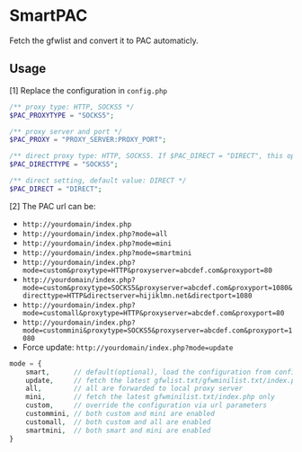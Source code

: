 # SmartPAC
Fetch the gfwlist and convert it to PAC automaticly.

## Usage
[1] Replace the configuration in `config.php`
```php
/** proxy type: HTTP, SOCKS5 */
$PAC_PROXYTYPE = "SOCKS5";

/** proxy server and port */
$PAC_PROXY = "PROXY_SERVER:PROXY_PORT";

/** direct proxy type: HTTP, SOCKS5. If $PAC_DIRECT = "DIRECT", this option is not available. */
$PAC_DIRECTTYPE = "SOCKS5";

/** direct setting, default value: DIRECT */
$PAC_DIRECT = "DIRECT";
```
[2] The PAC url can be:
* `http://yourdomain/index.php` 
* `http://yourdomain/index.php?mode=all`
* `http://yourdomain/index.php?mode=mini`
* `http://yourdomain/index.php?mode=smartmini`
* `http://yourdomain/index.php?mode=custom&proxytype=HTTP&proxyserver=abcdef.com&proxyport=80`
* `http://yourdomain/index.php?mode=custom&proxytype=SOCKS5&proxyserver=abcdef.com&proxyport=1080&directtype=HTTP&directserver=hijiklmn.net&directport=1080`
* `http://yourdomain/index.php?mode=customall&proxytype=HTTP&proxyserver=abcdef.com&proxyport=80`
* `http://yourdomain/index.php?mode=custommini&proxytype=SOCKS5&proxyserver=abcdef.com&proxyport=1080`
* Force update: `http://yourdomain/index.php?mode=update`
```php
mode = {
    smart,      // default(optional), load the configuration from config.php
    update,     // fetch the latest gfwlist.txt/gfwminilist.txt/index.php from github
    all,        // all are forwarded to local proxy server
    mini,       // fetch the latest gfwminilist.txt/index.php only
    custom,     // override the configuration via url parameters
    custommini, // both custom and mini are enabled
    customall,  // both custom and all are enabled
    smartmini,  // both smart and mini are enabled
}
```
